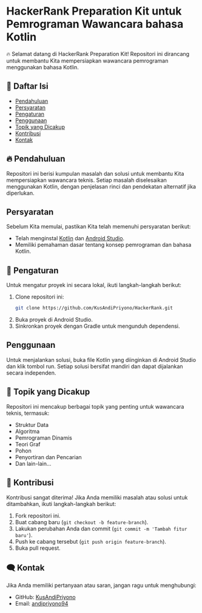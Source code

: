 # HackerRank Preparation Kit untuk Pemrograman Wawancara bahasa Kotlin

🔥 Selamat datang di HackerRank Preparation Kit! Repositori ini dirancang untuk membantu Kita mempersiapkan wawancara pemrograman menggunakan bahasa Kotlin.

## 📜 Daftar Isi
- [Pendahuluan](#pendahuluan)
- [Persyaratan](#persyaratan)
- [Pengaturan](#pengaturan)
- [Penggunaan](#penggunaan)
- [Topik yang Dicakup](#topik-yang-dicakup)
- [Kontribusi](#kontribusi)
- [Kontak](#kontak)

## 🔥 Pendahuluan
Repositori ini berisi kumpulan masalah dan solusi untuk membantu Kita mempersiapkan wawancara teknis. Setiap masalah diselesaikan menggunakan Kotlin, dengan penjelasan rinci dan pendekatan alternatif jika diperlukan.

## Persyaratan
Sebelum Kita memulai, pastikan Kita telah memenuhi persyaratan berikut:
- Telah menginstal [Kotlin](https://kotlinlang.org/) dan [Android Studio](https://developer.android.com/studio).
- Memiliki pemahaman dasar tentang konsep pemrograman dan bahasa Kotlin.

## 📝 Pengaturan
Untuk mengatur proyek ini secara lokal, ikuti langkah-langkah berikut:
1. Clone repositori ini:
    ```bash
    git clone https://github.com/KusAndiPriyono/HackerRank.git
    ```
2. Buka proyek di Android Studio.
3. Sinkronkan proyek dengan Gradle untuk mengunduh dependensi.

## Penggunaan
Untuk menjalankan solusi, buka file Kotlin yang diinginkan di Android Studio dan klik tombol run. Setiap solusi bersifat mandiri dan dapat dijalankan secara independen.

## 🚀 Topik yang Dicakup
Repositori ini mencakup berbagai topik yang penting untuk wawancara teknis, termasuk:
- Struktur Data
- Algoritma
- Pemrograman Dinamis
- Teori Graf
- Pohon
- Penyortiran dan Pencarian
- Dan lain-lain...

## 🤝 Kontribusi
Kontribusi sangat diterima! Jika Anda memiliki masalah atau solusi untuk ditambahkan, ikuti langkah-langkah berikut:
1. Fork repositori ini.
2. Buat cabang baru (`git checkout -b feature-branch`).
3. Lakukan perubahan Anda dan commit (`git commit -m 'Tambah fitur baru'`).
4. Push ke cabang tersebut (`git push origin feature-branch`).
5. Buka pull request.

## 🗨️ Kontak
Jika Anda memiliki pertanyaan atau saran, jangan ragu untuk menghubungi:
- GitHub: [KusAndiPriyono](https://github.com/KusAndiPriyono)
- Email: [andipriyono94](andipriyono94@gmail.com)

